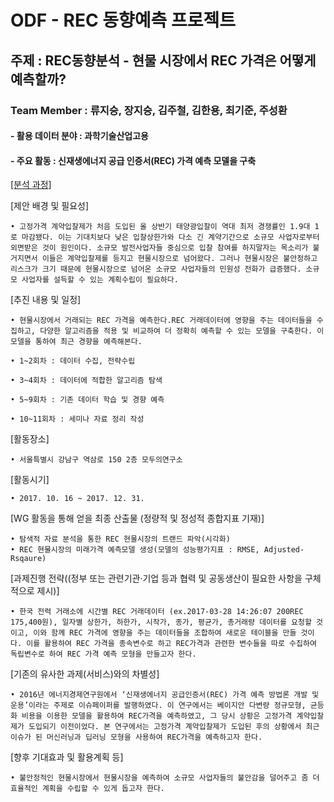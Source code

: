 # ODF - REC 동향예측 프로젝트

## 주제 : REC동향분석 - 현물 시장에서 REC 가격은 어떻게 예측할까?

### Team Member : 류지승, 장지승, 김주철, 김한용, 최기준, 주성환

####  - 활용 데이터 분야 : 과학기술산업고용

####  - 주요 활동 : 신재생에너지 공급 인증서(REC) 가격 예측 모델을 구축

[[분석 과정]](/analysis_progress.md)

[제안 배경 및 필요성]

    • 고정가격 계약입찰제가 처음 도입된 올 상반기 태양광입찰이 역대 최저 경쟁률인 1.9대 1로 마감됐다. 이는 기대치보다 낮은 입찰상한가와 다소 긴 계약기간으로 소규모 사업자로부터 외면받은 것이 원인이다. 소규모 발전사업자들 중심으로 입찰 참여를 하지말자는 목소리가 불거지면서 이들은 계약입찰제를 등지고 현물시장으로 넘어왔다. 그러나 현물시장은 불안정하고 리스크가 크기 때문에 현물시장으로 넘어온 소규모 사업자들의 민원성 전화가 급증했다. 소규모 사업자를 설득할 수 있는 계획수립이 필요하다.



 [추진 내용 및 일정]
 
    • 현물시장에서 거래되는 REC 가격을 예측한다.REC 거래데이터에 영향을 주는 데이터들을 수집하고, 다양한 알고리즘을 적용 및 비교하여 더 정확히 예측할 수 있는 모델을 구축한다. 이 모델을 통하여 최근 경향을 예측해본다.

    • 1~2회차 : 데이터 수집, 전략수립

    • 3~4회차 : 데이터에 적합한 알고리즘 탐색

    • 5~9회차 : 기존 데이터 학습 및 경향 예측

    • 10~11회차 : 세미나 자료 정리 작성



[활동장소]

    • 서울특별시 강남구 역삼로 150 2층 모두의연구소



[활동시기]

    • 2017. 10. 16 ~ 2017. 12. 31.




[WG 활동을 통해 얻을 최종 산출물 (정량적 및 정성적 종합지표 기재)]

    • 탐색적 자료 분석을 통한 REC 현물시장의 트랜드 파악(시각화)
    • REC 현물시장의 미래가격 예측모델 생성(모델의 성능평가지표 : RMSE, Adjusted-Rsqaure)



[과제진행 전략((정부 또는 관련기관·기업 등과 협력 및 공동생산이 필요한 사항을 구체적으로 제시)]

    • 한국 전력 거래소에 시간별 REC 거래데이터 (ex.2017-03-28 14:26:07 200REC 175,400원), 일자별 상한가, 하한가, 시작가, 종가, 평균가, 총거래량 데이터를 요청할 것이고, 이와 함께 REC 가격에 영향을 주는 데이터들을 조합하여 새로운 테이블을 만들 것이다. 이를 활용하여 REC 가격을 종속변수로 하고 REC가격과 관련한 변수들을 따로 수집하여 독립변수로 하여 REC 가격 예측 모형을 만들고자 한다.



[기존의 유사한 과제(서비스)와의 차별성]

    • 2016년 에너지경제연구원에서 ‘신재생에너지 공급인증서(REC) 가격 예측 방법론 개발 및 운용’이라는 주제로 이슈페이퍼를 발행하였다. 이 연구에서는 베이지안 다변량 정규모형, 균등화 비용을 이용한 모델을 활용하여 REC가격을 예측하였고, 그 당시 상황은 고정가격 계약입찰제가 도입되기 이전이었다. 본 연구에서는 고정가격 계약입찰제가 도입된 후의 상황에서 최근 이슈가 된 머신러닝과 딥러닝 모형을 사용하여 REC가격을 예측하고자 한다.



[향후 기대효과 및 활용계획 등]

    • 불안정적인 현물시장에서 현물시장을 예측하여 소규모 사업자들의 불안감을 덜어주고 좀 더 효율적인 계획을 수립할 수 있게 돕고자 한다.

